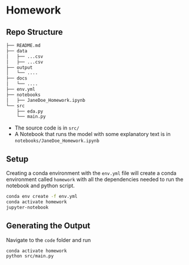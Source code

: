# Homework

## Repo Structure  

```bash
├── README.md
├── data
│   ├── ...csv
│   ├── ...csv
├── output
│   └── ....
├── docs
│   └── ....
├── env.yml
├── notebooks
│   ├── JaneDoe_Homework.ipynb
└── src
    ├── eda.py
    └── main.py
```

* The source code is in `src/`
* A Notebook that runs the model with some explanatory text is in `notebooks/JaneDoe_Homework.ipynb`


## Setup

Creating a conda environment with the `env.yml` file will create a conda environment called `homework` with all the dependencies needed to run the notebook and python script.

```bash
conda env create -f env.yml
conda activate homework
jupyter-notebook
```

## Generating the Output

Navigate to the `code` folder and run 
```bash
conda activate homework
python src/main.py
```


